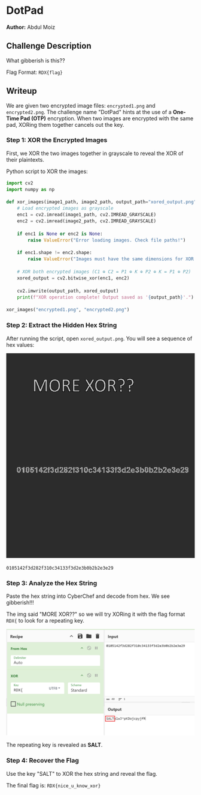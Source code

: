 # DotPad

**Author:** Abdul Moiz

## Challenge Description
What gibberish is this??

Flag Format: `RDX{flag}`

## Writeup

We are given two encrypted image files: `encrypted1.png` and `encrypted2.png`. The challenge name "DotPad" hints at the use of a **One-Time Pad (OTP)** encryption. When two images are encrypted with the same pad, XORing them together cancels out the key.

### Step 1: XOR the Encrypted Images

First, we XOR the two images together in grayscale to reveal the XOR of their plaintexts.

Python script to XOR the images:

```python
import cv2
import numpy as np

def xor_images(image1_path, image2_path, output_path="xored_output.png"):
    # Load encrypted images as grayscale
    enc1 = cv2.imread(image1_path, cv2.IMREAD_GRAYSCALE)
    enc2 = cv2.imread(image2_path, cv2.IMREAD_GRAYSCALE)

    if enc1 is None or enc2 is None:
        raise ValueError("Error loading images. Check file paths!")

    if enc1.shape != enc2.shape:
        raise ValueError("Images must have the same dimensions for XOR operation.")

    # XOR both encrypted images (C1 ⊕ C2 = P1 ⊕ K ⊕ P2 ⊕ K = P1 ⊕ P2)
    xored_output = cv2.bitwise_xor(enc1, enc2)

    cv2.imwrite(output_path, xored_output)
    print(f"XOR operation complete! Output saved as '{output_path}'.")

xor_images("encrypted1.png", "encrypted2.png")
```

### Step 2: Extract the Hidden Hex String

After running the script, open `xored_output.png`. You will see a sequence of hex values:


![XORED Output](img/img1.png)

`0105142f3d282f310c34133f3d2e3b0b2b2e3e29`

### Step 3: Analyze the Hex String

Paste the hex string into CyberChef and decode from hex. We see gibberish!!! 

The img said "MORE XOR??" so we will  try XORing it with the flag format `RDX{` to look for a repeating key.

![CybrChef](img/img2.png)

The repeating key is revealed as **SALT**.

### Step 4: Recover the Flag

Use the key "SALT" to XOR the hex string and reveal the flag.

The final flag is:
`RDX{nice_u_know_xor}`